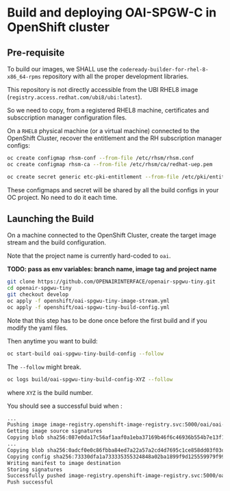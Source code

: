 # Build and deploying OAI-SPGW-C in OpenShift cluster #

## Pre-requisite ##

To build our images, we SHALL use the `codeready-builder-for-rhel-8-x86_64-rpms` repository with all the proper development libraries.

This repository is not directly accessible from the UBI RHEL8 image (`registry.access.redhat.com/ubi8/ubi:latest`).

So we need to copy, from a registered RHEL8 machine, certificates and subsccription manager configuration files.

On a `RHEL8` physical machine (or a virtual machine) connected to the OpenShift Cluster, recover the entitlement and the RH subscription manager configs:

```bash
oc create configmap rhsm-conf --from-file /etc/rhsm/rhsm.conf
oc create configmap rhsm-ca --from-file /etc/rhsm/ca/redhat-uep.pem

oc create secret generic etc-pki-entitlement --from-file /etc/pki/entitlement/{NUMBER_ON_YOUR_COMPUTER}.pem --from-file /etc/pki/entitlement/{NUMBER_ON_YOUR_COMPUTER}-key.pem
```

These configmaps and secret will be shared by all the build configs in your OC project. No need to do it each time.

## Launching the Build ##

On a machine connected to the OpenShift Cluster, create the target image stream and the build configuration.

Note that the project name is currently hard-coded to `oai`.

**TODO: pass as env variables: branch name, image tag and project name**

```bash
git clone https://github.com/OPENAIRINTERFACE/openair-spgwu-tiny.git
cd openair-spgwu-tiny
git checkout develop
oc apply -f openshift/oai-spgwu-tiny-image-stream.yml
oc apply -f openshift/oai-spgwu-tiny-build-config.yml
```

Note that this step has to be done once before the first build and if you modify the yaml files.

Then anytime you want to build:

```bash
oc start-build oai-spgwu-tiny-build-config --follow
```

The `--follow` might break.

```bash
oc logs build/oai-spgwu-tiny-build-config-XYZ --follow
```

where `XYZ` is the build number.

You should see a successful buid when :

```bash
...
Pushing image image-registry.openshift-image-registry.svc:5000/oai/oai-spgwu-tiny:onap-0.1.0 ...
Getting image source signatures
Copying blob sha256:087e0da17c56af1aaf0a1eba37169b46f6c46936b554b7e13f11165dac4ba8ef
...
Copying blob sha256:0adcf0e0c86fbba84ed7a22a57a2cd4d7695c1ce858dd03f03dc3002880b8061
Copying config sha256:73330dfa1a733335355324848a02ba1899f9d125559979f9911f3dedcd4450ca
Writing manifest to image destination
Storing signatures
Successfully pushed image-registry.openshift-image-registry.svc:5000/oai/oai-spgwu-tiny@sha256:c1de087af5515d22e40486fb181f6ff65a7f34788d8174aa122d686667042cf9
Push successful
```

